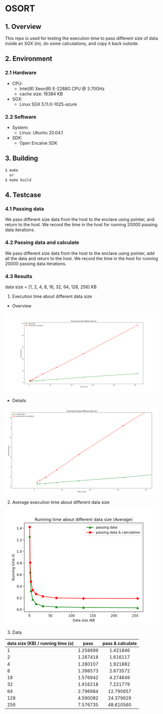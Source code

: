 # OSORT

## 1. Overview
This repo is used for testing the execution time to pass different size of data inside an SGX (in), do some calculations, and copy it back outside. 

## 2. Environment
### 2.1 Hardware
- CPU: 
  - Intel(R) Xeon(R) E-2288G CPU @ 3.70GHz
  - cache size: 16384 KB
- SGX:
  - Linux SGX 5.11.0-1025-azure

### 2.2 Software
- System:
  - Linux: Ubuntu 20.04.1
- SDK:
  - Open Encalve SDK

## 3. Building
```
$ make
  or 
$ make build
```

## 4. Testcase
### 4.1 Passing data
We pass different size data from the host to the enclave using pointer, and return to the host. We record the time in the host for running 20000 passing data iterations. 

### 4.2 Passing data and calculate
We pass different size data from the host to the enclave using pointer, add all the data and return to the host. We record the time in the host for running 20000 passing data iterations. 

### 4.3 Results

data size = [1, 2, 4, 8, 16, 32, 64, 128, 256] KB

1. Execution time about different data size

- Overview

<img src='./pic/KB2.png'>

- Details

<img src='./pic/KB1.png'>

2. Average execution time about different data size

<img src='./pic/KB3.png'>

3. Data 

| data size (KB) / running time (s) | pass | pass & calculate |
| :--- | :---: | :---: |
| 1 | 1.258899 | 1.421846 |
| 2 | 1.287418 | 1.616117 |
| 4 | 1.280107 | 1.921882 |
| 8 | 1.398573 | 2.673572 |
| 16 | 1.576942 | 4.274649 |
| 32 | 1.916218 | 7.221779 |
| 64 | 2.796984 | 12.790657 |
| 128 | 4.590082 | 24.379629 |
| 256 | 7.576735 | 48.610560 |









